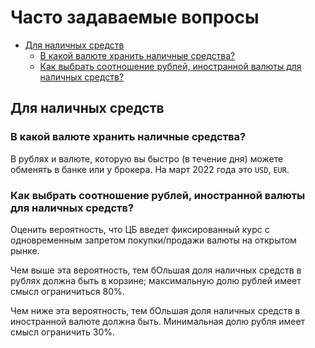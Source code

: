 # Часто задаваемые вопросы


- [Для наличных средств](#для-наличных-средств)
  - [В какой валюте хранить наличные средства?](#в-какой-валюте-хранить-наличные-средства)
  - [Как выбрать соотношение рублей, иностранной валюты для наличных средств?](#как-выбрать-соотношение-рублей-иностранной-валюты-для-наличных-средств)

## Для наличных средств

### В какой валюте хранить наличные средства?

В рублях и валюте, которую вы быстро (в течение дня) можете обменять в банке или у брокера. На март 2022 года это `USD`, `EUR`.


### Как выбрать соотношение рублей, иностранной валюты для наличных средств?

Оценить вероятность, что ЦБ введет фиксированный курс с одновременным запретом покупки/продажи валюты на открытом рынке. 

Чем выше эта вероятность, тем бОльшая доля наличных средств в рублях должна быть в корзине; максимальную долю рублей имеет смысл ограничиться 80%. 

Чем ниже эта вероятность, тем бОльшая доля наличных средств в иностранной валюте должна быть. Минимальная долю рубля имеет смысл ограничить 30%.
